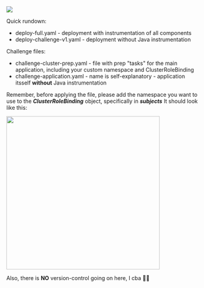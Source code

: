 <img src="https://github.com/ofushtei/cco-challenge-test/assets/46541097/3fa766bb-9fcc-4a1e-9db6-1fdcc00d7646">


Quick rundown:
- deploy-full.yaml - deployment with instrumentation of all components
- deploy-challenge-v1.yaml - deployment without Java instrumentation

Challenge files:
- challenge-cluster-prep.yaml - file with prep "tasks" for the main application, including your custom namespace and ClusterRoleBinding
- challenge-application.yaml - name is self-explanatory - application itsself __without__ Java instrumentation

Remember, before applying the file, please add the namespace you want to use to the __*ClusterRoleBinding*__ object, specifically in __*subjects*__
It should look like this:

<img src="https://github.com/ofushtei/cco-challenge-test/assets/46541097/092f094c-7ea1-4740-8548-898dd58a8495" width="400">

Also, there is __NO__ version-control going on here, I cba 💅🏻
